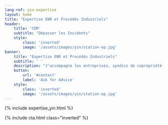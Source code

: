 ```yaml
---
lang-ref: yin-expertise
layout: home
title: "Expertise ENR et Procédés Industriels"
header:
    title: 'CDM'
    subtitle: "Dépasser les Incidents"
    style:
        class: 'inverted'
        image: '/assets/images/yin/station-ep.jpg'
banner:
    title: "Expertise ENR et Procédés Industriels"
    subtitle: ' '
    description: "J’accompagne les entreprises, syndics de copropriété, syndicats de copropriétaires, particuliers, de l’identification du désordre jusqu’à la solution interne ou externe (amiable / judiciaire) dans le cas où la responsabilité d’un tiers pourrait être recherchée"
    button:
        url: '#contact'
        label: 'Ask for Advice'
    style:
        class: 'inverted'
        image: '/assets/images/yin/station-ep.jpg'
---
```


{% include expertise_yin.html %}

{% include cta.html class="inverted" %}
